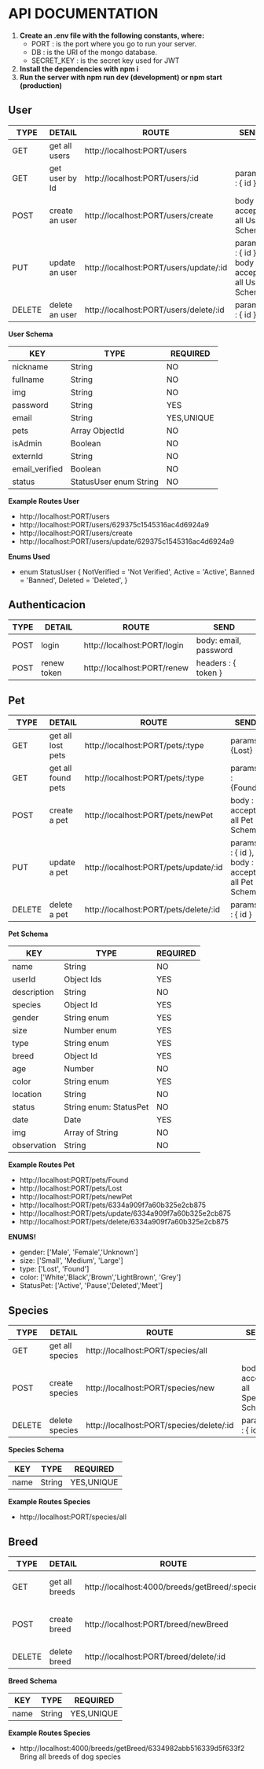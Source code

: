 # API DOCUMENTATION

1. **Create an .env file with the following constants, where:**
    - PORT : is the port where you go to run your server.
    - DB : is the URI of the mongo database.
    - SECRET_KEY : is the secret key used for JWT
2. **Install the dependencies with npm i**
3. **Run the server with npm run dev (development) or npm start (production)**

## User

| TYPE   | DETAIL         | ROUTE                                  | SEND                                           |
| ------ | -------------- | -------------------------------------- | ---------------------------------------------- |
| GET    | get all users  | http://localhost:PORT/users            |                                                |
| GET    | get user by Id | http://localhost:PORT/users/:id        | params : { id }                                |
| POST   | create an user | http://localhost:PORT/users/create     | body : accept all User Schema                  |
| PUT    | update an user | http://localhost:PORT/users/update/:id | params : { id }, body : accept all User Schema |
| DELETE | delete an user | http://localhost:PORT/users/delete/:id | params : { id }                                |

**User Schema**

| KEY            | TYPE                   | REQUIRED   |
| -------------- | ---------------------- | ---------- |
| nickname       | String                 | NO         |
| fullname       | String                 | NO         |
| img            | String                 | NO         |
| password       | String                 | YES        |
| email          | String                 | YES,UNIQUE |
| pets           | Array ObjectId         | NO         |
| isAdmin        | Boolean                | NO         |
| externId       | String                 | NO         |
| email_verified | Boolean                | NO         |
| status         | StatusUser enum String | NO         |

**Example Routes User**

-   http://localhost:PORT/users
-   http://localhost:PORT/users/629375c1545316ac4d6924a9
-   http://localhost:PORT/users/create
-   http://localhost:PORT/users/update/629375c1545316ac4d6924a9

**Enums Used**

-   enum StatusUser {
    NotVerified = 'Not Verified',
    Active = 'Active',
    Banned = 'Banned',
    Deleted = 'Deleted',
    }

## Authenticacion

| TYPE | DETAIL      | ROUTE                       | SEND                  |
| ---- | ----------- | --------------------------- | --------------------- |
| POST | login       | http://localhost:PORT/login | body: email, password |
| POST | renew token | http://localhost:PORT/renew | headers : { token }   |

## Pet

| TYPE   | DETAIL             | ROUTE                                 | SEND                                          |
| ------ | ------------------ | ------------------------------------- | --------------------------------------------- |
| GET    | get all lost pets  | http://localhost:PORT/pets/:type      | params: {Lost}                                |
| GET    | get all found pets | http://localhost:PORT/pets/:type      | params : {Found}                              |
| POST   | create a pet       | http://localhost:PORT/pets/newPet     | body : accept all Pet Schema                  |
| PUT    | update a pet       | http://localhost:PORT/pets/update/:id | params : { id }, body : accept all Pet Schema |
| DELETE | delete a pet       | http://localhost:PORT/pets/delete/:id | params : { id }                               |

**Pet Schema**

| KEY         | TYPE                   | REQUIRED |
| ----------- | ---------------------- | -------- |
| name        | String                 | NO       |
| userId      | Object Ids             | YES      |
| description | String                 | NO       |
| species     | Object Id              | YES      |
| gender      | String enum            | YES      |
| size        | Number enum            | YES      |
| type        | String enum            | YES      |
| breed       | Object Id              | YES      |
| age         | Number                 | NO       |
| color       | String enum            | YES      |
| location    | String                 | NO       |
| status      | String enum: StatusPet | NO       |
| date        | Date                   | YES      |
| img         | Array of String        | NO       |
| observation | String                 | NO       |

**Example Routes Pet**

-   http://localhost:PORT/pets/Found
-   http://localhost:PORT/pets/Lost
-   http://localhost:PORT/pets/newPet
-   http://localhost:PORT/pets/6334a909f7a60b325e2cb875
-   http://localhost:PORT/pets/update/6334a909f7a60b325e2cb875
-   http://localhost:PORT/pets/delete/6334a909f7a60b325e2cb875

**ENUMS!**

-   gender: ['Male', 'Female','Unknown']
-   size: ['Small', 'Medium', 'Large']
-   type: ['Lost', 'Found']
-   color: ['White','Black','Brown','LightBrown', 'Grey']
-   StatusPet: ['Active', 'Pause','Deleted','Meet']

## Species

| TYPE   | DETAIL          | ROUTE                                    | SEND                             |
| ------ | --------------- | ---------------------------------------- | -------------------------------- |
| GET    | get all species | http://localhost:PORT/species/all        |                                  |
| POST   | create species  | http://localhost:PORT/species/new        | body : accept all Species Schema |
| DELETE | delete species  | http://localhost:PORT/species/delete/:id | params : { id }                  |

**Species Schema**

| KEY  | TYPE   | REQUIRED |
| ---- | ------ | -------- |
| name | String |YES,UNIQUE|

**Example Routes Species**

-   http://localhost:PORT/species/all


## Breed

| TYPE   | DETAIL         | ROUTE                                         | SEND                             |
| ------ | ---------------| ----------------------------------------      | -------------------------------- |
| GET    | get all breeds | http://localhost:4000/breeds/getBreed/:species| params : {id species}             |
| POST   | create breed   | http://localhost:PORT/breed/newBreed          | body : accept Breed Schema   |
| DELETE | delete breed   | http://localhost:PORT/breed/delete/:id        | params : { id }                  |

**Breed Schema**

| KEY  | TYPE   | REQUIRED |
| ---- | ------ | -------- |
| name | String | YES,UNIQUE      |

**Example Routes Species**

-   http://localhost:4000/breeds/getBreed/6334982abb516339d5f633f2 Bring all breeds of dog species


